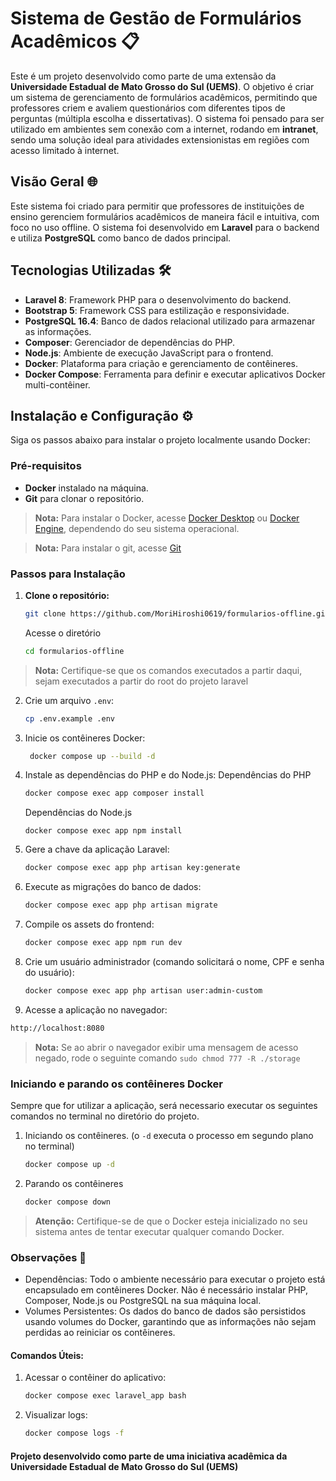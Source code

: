 # Sistema de Gestão de Formulários Acadêmicos 📋

Este é um projeto desenvolvido como parte de uma extensão da **Universidade Estadual de Mato Grosso do Sul (UEMS)**. O objetivo é criar um sistema de gerenciamento de formulários acadêmicos, permitindo que professores criem e avaliem questionários com diferentes tipos de perguntas (múltipla escolha e dissertativas). O sistema foi pensado para ser utilizado em ambientes sem conexão com a internet, rodando em **intranet**, sendo uma solução ideal para atividades extensionistas em regiões com acesso limitado à internet.

## Visão Geral 🌐

Este sistema foi criado para permitir que professores de instituições de ensino gerenciem formulários acadêmicos de maneira fácil e intuitiva, com foco no uso offline. O sistema foi desenvolvido em **Laravel** para o backend e utiliza **PostgreSQL** como banco de dados principal.

## Tecnologias Utilizadas 🛠️

- **Laravel 8**: Framework PHP para o desenvolvimento do backend.
- **Bootstrap 5**: Framework CSS para estilização e responsividade.
- **PostgreSQL 16.4**: Banco de dados relacional utilizado para armazenar as informações.
- **Composer**: Gerenciador de dependências do PHP.
- **Node.js**: Ambiente de execução JavaScript para o frontend.
- **Docker**: Plataforma para criação e gerenciamento de contêineres.
- **Docker Compose**: Ferramenta para definir e executar aplicativos Docker multi-contêiner.

## Instalação e Configuração ⚙️

Siga os passos abaixo para instalar o projeto localmente usando Docker:

### Pré-requisitos

- **Docker** instalado na máquina.
- **Git** para clonar o repositório.

> **Nota:** Para instalar o Docker, acesse [Docker Desktop](https://www.docker.com/products/docker-desktop) ou [Docker Engine](https://docs.docker.com/engine/install/), dependendo do seu sistema operacional.

> **Nota:** Para instalar o git, acesse [Git](https://git-scm.com/downloads)

### Passos para Instalação

1. **Clone o repositório:**

   ```bash
   git clone https://github.com/MoriHiroshi0619/formularios-offline.git
   ```
   Acesse o diretório
   ```bash
   cd formularios-offline

> **Nota:** Certifique-se que os comandos executados a partir daqui, sejam executados a partir do root do projeto laravel 

2. Crie um arquivo `.env`:
   ```bash
   cp .env.example .env
   
3. Inicie os contêineres Docker:
   ```bash
    docker compose up --build -d
   
4. Instale as dependências do PHP e do Node.js:
   Dependências do PHP
   ```bash
   docker compose exec app composer install
   ```
   Dependências do Node.js
   ```
   docker compose exec app npm install
   ```
6. Gere a chave da aplicação Laravel:
   ```bash
   docker compose exec app php artisan key:generate
   
7. Execute as migrações do banco de dados:
   ```bash
   docker compose exec app php artisan migrate

8. Compile os assets do frontend:
   ```bash
   docker compose exec app npm run dev

9. Crie um usuário administrador (comando solicitará o nome, CPF e senha do usuário):
   ```bash
   docker compose exec app php artisan user:admin-custom

10. Acesse a aplicação no navegador:
   ```bash
   http://localhost:8080
   ```

> **Nota:** Se ao abrir o navegador exibir uma mensagem de acesso negado, rode o seguinte comando `sudo chmod 777 -R ./storage` 

### Iniciando e parando os contêineres Docker
Sempre que for utilizar a aplicação, será necessario executar os seguintes comandos no terminal no diretório do projeto.

1. Iniciando os contêineres. (o `-d` executa o processo em segundo plano no terminal)
   ```bash
   docker compose up -d
   ```
2. Parando os contêineres
   ```bash
   docker compose down

> **Atenção:** Certifique-se de que o Docker esteja inicializado no seu sistema antes de tentar executar qualquer comando Docker. 

### Observações 📝
- Dependências: Todo o ambiente necessário para executar o projeto está encapsulado em contêineres Docker. Não é necessário instalar PHP, Composer, Node.js ou PostgreSQL na sua máquina local.
- Volumes Persistentes: Os dados do banco de dados são persistidos usando volumes do Docker, garantindo que as informações não sejam perdidas ao reiniciar os contêineres.

#### Comandos Úteis:
1. Acessar o contêiner do aplicativo:
   ```bash
   docker compose exec laravel_app bash
2. Visualizar logs:
   ```bash
   docker compose logs -f 

#### Projeto desenvolvido como parte de uma iniciativa acadêmica da Universidade Estadual de Mato Grosso do Sul (UEMS)








